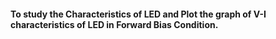 
####  To study the Characteristics of LED and Plot the graph of V-I characteristics of LED in Forward Bias Condition.